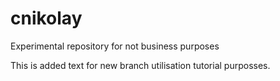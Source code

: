 # cnikolay
Experimental repository for not business purposes

This is added text for new branch utilisation tutorial purposses.
